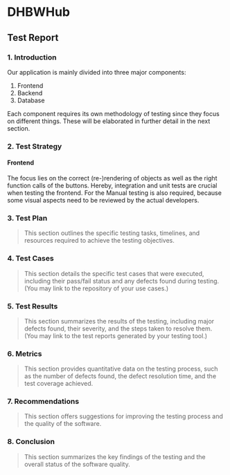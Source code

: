 # DHBWHub
## Test Report

### 1. Introduction
Our application is mainly divided into three major components:
1.  Frontend
2.  Backend
3.  Database  

Each component requires its own methodology of testing since they focus on different things. These will be elaborated in further detail in the next section.

### 2. Test Strategy
#### Frontend
The focus lies on the correct (re-)rendering of objects as well as the right function calls of the buttons. Hereby, integration and unit tests are crucial when testing the frontend. For the Manual testing is also required, because some visual aspects need to be reviewed by the actual developers.

### 3. Test Plan
> This section outlines the specific testing tasks, timelines, and resources required to achieve the testing objectives.

### 4. Test Cases
> This section details the specific test cases that were executed, including their pass/fail status and any defects found during testing. (You may link to the repository of your use cases.)

### 5. Test Results 
> This section summarizes the results of the testing, including major defects found, their severity, and the steps taken to resolve them. (You may link to the test reports generated by your testing tool.)

### 6. Metrics
> This section provides quantitative data on the testing process, such as the number of defects found, the defect resolution time, and the test coverage achieved.

### 7. Recommendations
> This section offers suggestions for improving the testing process and the quality of the software.

### 8. Conclusion
> This section summarizes the key findings of the testing and the overall status of the software quality.
